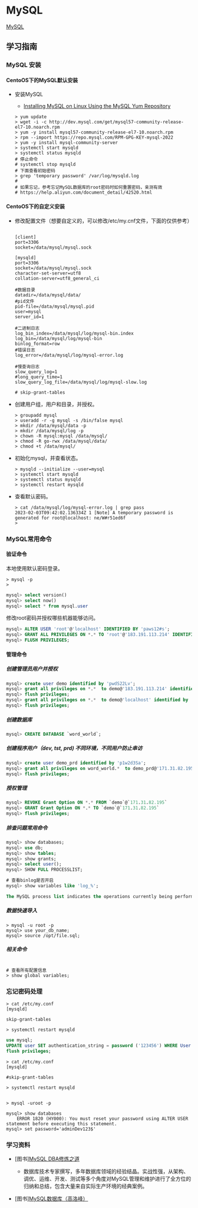 # MySQL

[MySQL](https://www.mysql.com)

## 学习指南

### MySQL 安装

#### CentoOS下的MySQL默认安装

* 安装MySQL
  * [Installing MySQL on Linux Using the MySQL Yum Repository](https://dev.mysql.com/doc/mysql-installation-excerpt/5.7/en/linux-installation-yum-repo.html)
  
  ```shell
  > yum update
  > wget -i -c http://dev.mysql.com/get/mysql57-community-release-el7-10.noarch.rpm
  > yum -y install mysql57-community-release-el7-10.noarch.rpm
  > rpm --import https://repo.mysql.com/RPM-GPG-KEY-mysql-2022
  > yum -y install mysql-community-server
  > systemctl start mysqld
  > systemctl status mysqld
  # 停止命令
  # systemctl stop mysqld
  # 下面查看初始密码
  > grep 'temporary password' /var/log/mysqld.log
  # 
  # 如果忘记，参考忘记MySQL数据库的root密码时如何重置密码，亲测有效
  # https://help.aliyun.com/document_detail/42520.html
  ```

#### CentoOS下的自定义安装

* 修改配置文件（想要自定义的，可以修改/etc/my.cnf文件，下面的仅供参考）

  ```text

  [client]
  port=3306
  socket=/data/mysql/mysql.sock

  [mysqld]
  port=3306
  socket=/data/mysql/mysql.sock
  character-set-server=utf8
  collation-server=utf8_general_ci

  #数据目录
  datadir=/data/mysql/data/
  #pid文件
  pid-file=/data/mysql/mysql.pid
  user=mysql
  server_id=1

  #二进制日志
  log_bin_index=/data/mysql/log/mysql-bin.index
  log_bin=/data/mysql/log/mysql-bin
  binlog_format=row
  #错误日志
  log_error=/data/mysql/log/mysql-error.log

  #慢查询日志
  slow_query_log=1
  #long_query_time=1
  slow_query_log_file=/data/mysql/log/mysql-slow.log

  # skip-grant-tables

  ```

* 创建用户组，用户和目录，并授权。

  ```shell
  > groupadd mysql
  > useradd -r -g mysql -s /bin/false mysql
  > mkdir /data/mysql/data -p
  > mkdir /data/mysql/log -p
  > chown -R mysql:mysql /data/mysql/
  > chmod -R go-rwx /data/mysql/data/
  > chmod +t /data/mysql/
  ```

* 初始化mysql，并查看状态。

  ```shell
  > mysqld --initialize --user=mysql
  > systemctl start mysqld
  > systemctl status mysqld
  > systemctl restart mysqld
  ```

* 查看默认密码。

  ```shell
  > cat /data/mysql/log/mysql-error.log | grep pass
  2023-02-03T09:42:02.136334Z 1 [Note] A temporary password is generated for root@localhost: ne/W#r51ed6f
  > 
  ```

### MySQL常用命令

#### 验证命令

本地使用默认密码登录。

```shell
> mysql -p
> 
```

```sql
mysql> select version()
mysql> select now()
mysql> select * from mysql.user
```

修改root密码并授权哪些机器能够访问。

```sql
mysql> ALTER USER 'root'@'localhost' IDENTIFIED BY 'paws12#s';
mysql> GRANT ALL PRIVILEGES ON *.* TO 'root'@'183.191.113.214' IDENTIFIED BY 'paws12#s' WITH GRANT OPTION;
mysql> FLUSH PRIVILEGES;
```

#### 管理命令

##### 创建管理员用户并授权

```sql
mysql> create user demo identified by 'pwdS22Lv';
mysql> grant all privileges on *.*  to demo@'183.191.113.214' identified by 'pwdS22Lv';
mysql> flush privileges;
mysql> grant all privileges on *.*  to demo@'localhost' identified by 'pwdS22Lv';
mysql> flush privileges;
```

##### 创建数据库

```sql
mysql> CREATE DATABASE `word_world`;
```

##### 创建程序用户（dev, tst, prd) 不同环境，不同用户防止串访

```sql
mysql> create user demo_prd identified by 'p1w2d3Sa';
mysql> grant all privileges on word_world.*  to demo_prd@'171.31.82.195' identified by 'p1w2d3Sa';
mysql> flush privileges;
```

##### 授权管理

```sql
mysql> REVOKE Grant Option ON *.* FROM `demo`@`171.31.82.195`
mysql> GRANT Grant Option ON *.* TO `demo`@`171.31.82.195`
mysql> flush privileges;
```

##### 排查问题常用命令

```sql
mysql> show databases;
mysql> use db;
mysql> show tables;
mysql> show grants;
mysql> select user();
mysql> SHOW FULL PROCESSLIST;

# 查看binlog是否开启
mysql> show variables like 'log_%';

The MySQL process list indicates the operations currently being performed by the set of threads executing within the server.
```

##### 数据快速导入

```shell
> mysql -u root -p 
mysql> use your_db_name;
mysql> source /opt/file.sql;
```

##### 相关命令

``` shell

# 查看所有配置信息
> show global variables;

```

### 忘记密码处理

``` shell
> cat /etc/my.conf
[mysqld]

skip-grant-tables

```

``` shell
> systemctl restart mysqld

```

``` sql
use mysql;
UPDATE user SET authentication_string = password ('123456') WHERE User = 'root';
flush privileges;
```

``` shell
> cat /etc/my.conf
[mysqld]

#skip-grant-tables

```

``` shell
> systemctl restart mysqld
```

``` shell

> mysql -uroot -p

mysql> show databases
    ERROR 1820 (HY000): You must reset your password using ALTER USER statement before executing this statement.
mysql> set password='adminDev123$'

```

### 学习资料

* [图书][MySQL DBA修炼之道](http://product.dangdang.com/24194120.html)
  * 数据库技术专家撰写，多年数据库领域的经验结晶。实战性强，从架构、调优、运维、开发、测试等多个角度对MySQL管理和维护进行了全方位的归纳和总结，包含大量来自实际生产环境的经典案例。

* [图书][MySQL数据库（高洛峰）](http://study.163.com/course/introduction/247003.htm#/courseDetail)
